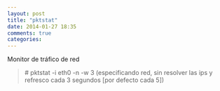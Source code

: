 ```yaml
---
layout: post
title: "pktstat"
date: 2014-01-27 18:35
comments: true
categories: 
---
```

Monitor de tráfico de red

>\# pktstat -i eth0 -n -w 3 (especificando red, sin resolver las ips y refresco cada 3 segundos [por defecto cada 5])

